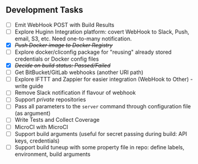 ## Development Tasks

- [ ] Emit WebHook POST with Build Results
- [ ] Explore Huginn Integration platform: covert WebHook to Slack, Push, email, S3, etc. Need one-to-many notification.
- [X] ~~*Push Docker image to Docker Registry*~~
- [ ] Explore docker/cliconfig package for "reusing" already stored credentials or Docker config files
- [X] ~~*Decide on build status: Passed/Failed*~~
- [ ] Get BitBucket/GitLab webhooks (another URI path)
- [ ] Explore IFTTT and Zappier for easier integration (WebHook to Other) - write guide
- [ ] Remove Slack notification if flavour of webhook
- [ ] Support *private* repositories
- [ ] Pass all parameters to the `server` command through configuration file (as argument)
- [ ] Write Tests and Collect Coverage
- [ ] MicroCI with MicroCI
- [ ] Support build arguments (useful for secret passing during build: API keys, credentials)
- [ ] Support build tuneup with some property file in repo: define labels, environment, build arguments